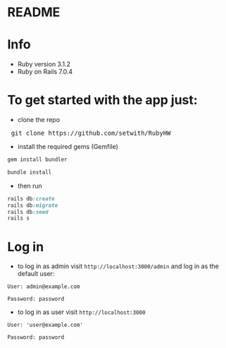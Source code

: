 # README

# Info

- Ruby version 3.1.2
- Ruby on Rails 7.0.4

#

# To get started with the app just:

- clone the repo
<pre> git clone https://github.com/setwith/RubyHW </pre>

- install the required gems (Gemfile)

```ruby
gem install bundler

bundle install
```

- then run

```ruby
rails db:create
rails db:migrate
rails db:seed
rails s
```

# Log in

- to log in as admin visit `http://localhost:3000/admin` and log in as the default user:

`User: admin@example.com`

`Password: password`

- to log in as user visit `http://localhost:3000`

`User: 'user@example.com'`

`Password: password`
